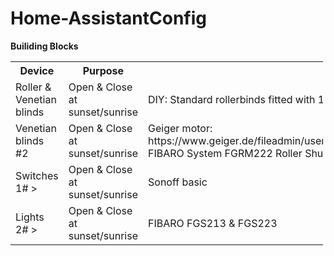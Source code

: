 # Home-AssistantConfig

<b>Builiding Blocks</b>

<table style="width:500px">
    <col width="50px" />
    <col width="50px" />
    <col width="200px" />
    <col width="200px" />
  <tr>
    <th>Device</th>
    <th>Purpose</th>
    <th>Hardware</th>
    <th>Software</th>
  </tr>
  <tr>
    <td>Roller & Venetian blinds</td>
    <td>Open & Close at sunset/sunrise</td>
    <td>DIY: Standard rollerbinds fitted with 12V DC motor, Wemos D1 mini, L298N.</td>
    <td>ESPHome, Bases: https://gist.github.com/Snipercaine/d568075d7fe9585438f2b602a3d18436</td>
  </tr>
  <tr>
    <td>Venetian blinds #2</td>
    <td>Open & Close at sunset/sunrise</td>
    <td>Geiger motor: https://www.geiger.de/fileadmin/user_upload/documents/GEIGER_E_PDB_GJ56_100W1516_EN.pdf, FIBARO System FGRM222 Roller Shutter Controller: https://manuals.fibaro.com/roller-shutter-2/</td>
    <td>See Hassio Automation</td>
  </tr>
  <tr>
    <td>Switches 1# >
    <td>Open & Close at sunset/sunrise</td>
    <td>Sonoff basic</td>
    <td>Tasmota</td>
  </tr>
  <tr>
    <td>Lights 2# >
    <td>Open & Close at sunset/sunrise</td>
    <td>FIBARO FGS213 & FGS223</td>
    <td>See Hassio Automation</td>
  </tr>    
</table>




